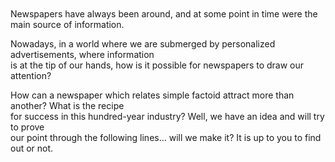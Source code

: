 


<br>
<br>
Newspapers have always been around, and at some point in time were the main source of information. <br>

Nowadays, in a world where we are submerged by personalized advertisements, where information <br> is at the tip of our hands, how is it possible for newspapers to draw our attention?
<br>

How can a newspaper which relates simple factoid attract more than another? What is the recipe <br> for success in this hundred-year industry? Well, we have an idea and will try to prove <br> our point through the following lines… will we make it? It is up to you to find out or not. <br>
<br>
